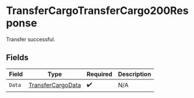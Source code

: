 # TransferCargoTransferCargo200Response

Transfer successful.


## Fields

| Field                                                           | Type                                                            | Required                                                        | Description                                                     |
| --------------------------------------------------------------- | --------------------------------------------------------------- | --------------------------------------------------------------- | --------------------------------------------------------------- |
| `Data`                                                          | [TransferCargoData](../../Models/Requests/TransferCargoData.md) | :heavy_check_mark:                                              | N/A                                                             |
